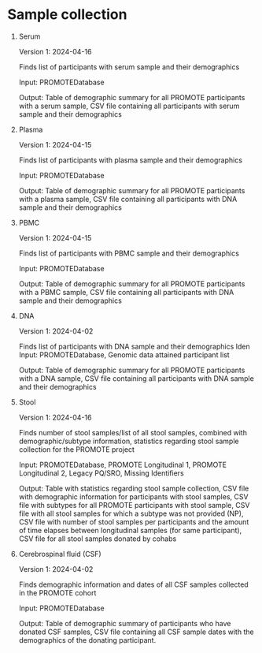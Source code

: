 # Sample collection

1. Serum

   Version 1: 2024-04-16

   Finds list of participants with serum sample and their demographics

   Input: PROMOTEDatabase

   Output: Table of demographic summary for all PROMOTE participants with a serum sample, CSV file containing all participants with serum sample and their demographics
   
3. Plasma

   Version 1: 2024-04-15

   Finds list of participants with plasma sample and their demographics

   Input: PROMOTEDatabase

   Output: Table of demographic summary for all PROMOTE participants with a plasma sample, CSV file containing all participants with DNA sample and their demographics

4. PBMC

   Version 1: 2024-04-15

   Finds list of participants with PBMC sample and their demographics

   Input: PROMOTEDatabase

   Output: Table of demographic summary for all PROMOTE participants with a PBMC sample, CSV file containing all participants with DNA sample and their demographics
   
5. DNA

   Version 1: 2024-04-02

   Finds list of participants with DNA sample and their demographics
 Iden
   Input: PROMOTEDatabase, Genomic data attained participant list

   Output: Table of demographic summary for all PROMOTE participants with a DNA sample, CSV file containing all participants with DNA sample and their demographics
   
6. Stool

   Version 1: 2024-04-16

   Finds number of stool samples/list of all stool samples, combined with demographic/subtype information, statistics regarding stool sample collection for the PROMOTE project

   Input: PROMOTEDatabase, PROMOTE Longitudinal 1, PROMOTE Longitudinal 2, Legacy PQ/SRO, Missing Identifiers

   Output: Table with statistics regarding stool sample collection, CSV file with demographic information for participants with stool samples, CSV file with subtypes for all PROMOTE participants with stool sample, CSV file with all stool samples for which a subtype was not provided (NP), CSV file with number of stool samples per participants and the amount of time elapses between longitudinal samples (for same participant), CSV file for all stool samples donated by cohabs
   
8. Cerebrospinal fluid (CSF)

   Version 1: 2024-04-02

   Finds demographic information and dates of all CSF samples collected in the PROMOTE cohort

   Input: PROMOTEDatabase

   Output: Table of demographic summary of participants who have donated CSF samples, CSV file containing all CSF sample dates with the demographics of the donating participant.
